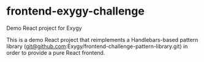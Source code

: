 # frontend-exygy-challenge
Demo React project for Exygy

This is a demo React project that reimplements a Handlebars-based
pattern library (git@github.com:Exygy/frontend-challenge-pattern-library.git) in
order to provide a pure React frontend.
